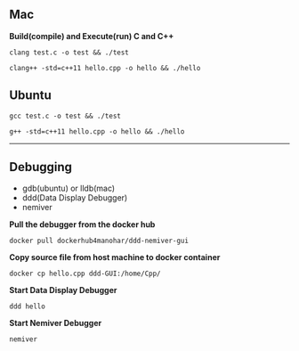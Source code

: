 ## Mac

**Build(compile) and Execute(run) C and C++**

`clang test.c -o test && ./test`

`clang++ -std=c++11 hello.cpp -o hello && ./hello`

## Ubuntu

`gcc test.c -o test && ./test`

`g++ -std=c++11 hello.cpp -o hello && ./hello`

* * *

## Debugging

- gdb(ubuntu) or lldb(mac)
- ddd(Data Display Debugger)
- nemiver

**Pull the debugger from the docker hub**

`docker pull dockerhub4manohar/ddd-nemiver-gui `

**Copy source file from host machine to docker container**

`docker cp hello.cpp ddd-GUI:/home/Cpp/`

**Start Data Display Debugger**

`ddd hello`

**Start Nemiver Debugger**

`nemiver`